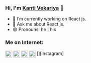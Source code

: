 ### Hi, I'm [Kanti Vekariya]() 👋

- 🔭 I’m currently working on React js.
- 💬 Ask me about React js.
- 😄 Pronouns: he | his

### Me on Internet:

[<img align="left" alt="kantivekariya | Stackoverflow" width="22px" src="https://cdn.jsdelivr.net/npm/simple-icons@v3/icons/stackoverflow.svg" />][stackoverflow]
[<img align="left" alt="kantivekariya | Twitter" width="22px" src="https://cdn.jsdelivr.net/npm/simple-icons@v3/icons/twitter.svg" />][twitter]
[<img align="left" alt="kantivekariya | LinkedIn" width="22px" src="https://cdn.jsdelivr.net/npm/simple-icons@v3/icons/linkedin.svg" />][linkedin]
[<img align="left" alt="kantivekariya | Instagram" width="22px" src="https://cdn.jsdelivr.net/npm/simple-icons@v3/icons/instagram.svg" />][instagram]

<br />
<br />

[stackoverflow]: https://stackoverflow.com/users/14497778/kanti-vekariya
[twitter]: https://twitter.com/vekariya_kanti
[linkedin]: https://in.linkedin.com/in/kanti-vekariya-576740155/
